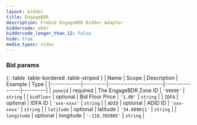 ```yaml
---
layout: bidder
title: EngageBDR
description: Prebid EngageBDR Bidder Adaptor
biddercode: ebdr
biddercode_longer_than_12: false
hide: true
media_types: video
---
```


### Bid params

{: .table .table-bordered .table-striped }
| Name        | Scope    | Description           | Example         | Type     |
|-------------|----------|-----------------------|-----------------|----------|
| `zoneid`    | required | The EngageBDR Zone ID | `'99999'`       | `string` |
| `bidfloor`  | optional | Bid Floor Price       | `'1.00'`        | `string` |
| `IDFA`      | optional | IDFA ID               | `'xxx-xxxx'`    | `string` |
| `ADID`      | optional | ADID ID               | `'xxx-xxxx'`    | `string` |
| `latitude`  | optional | latitude              | `'34.089811'`   | `string` |
| `longitude` | optional | longitude             | `'-118.392805'` | `string` |

